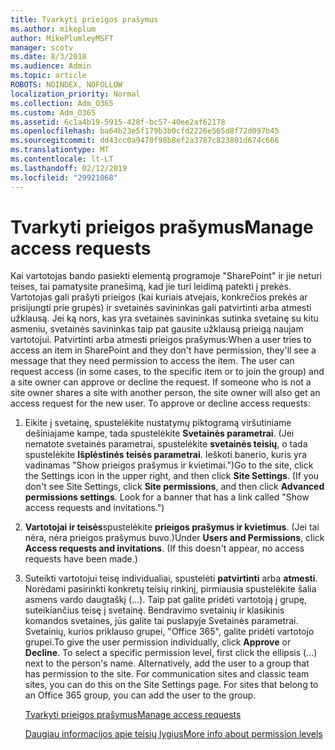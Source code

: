 ```yaml
---
title: Tvarkyti prieigos prašymus
ms.author: mikeplum
author: MikePlumleyMSFT
manager: scotv
ms.date: 8/3/2018
ms.audience: Admin
ms.topic: article
ROBOTS: NOINDEX, NOFOLLOW
localization_priority: Normal
ms.collection: Adm_O365
ms.custom: Adm_O365
ms.assetid: 6c1a4b19-5915-428f-bc57-40ee2af62178
ms.openlocfilehash: ba64b23e5f179b3b0cfd2226e565d8f72d097b45
ms.sourcegitcommit: dd43cc0a9470f98b8ef2a3787c823801d674c666
ms.translationtype: MT
ms.contentlocale: lt-LT
ms.lasthandoff: 02/12/2019
ms.locfileid: "29921068"
---
```

# <a name="manage-access-requests"></a><span data-ttu-id="2ffcc-102">Tvarkyti prieigos prašymus</span><span class="sxs-lookup"><span data-stu-id="2ffcc-102">Manage access requests</span></span>

<span data-ttu-id="2ffcc-p101">Kai vartotojas bando pasiekti elementą programoje "SharePoint" ir jie neturi teises, tai pamatysite pranešimą, kad jie turi leidimą patekti į prekės. Vartotojas gali prašyti prieigos (kai kuriais atvejais, konkrečios prekės ar prisijungti prie grupės) ir svetainės savininkas gali patvirtinti arba atmesti užklausą. Jei ką nors, kas yra svetainės savininkas sutinka svetainę su kitu asmeniu, svetainės savininkas taip pat gausite užklausą prieigą naujam vartotojui. Patvirtinti arba atmesti prieigos prašymus:</span><span class="sxs-lookup"><span data-stu-id="2ffcc-p101">When a user tries to access an item in SharePoint and they don't have permission, they'll see a message that they need permission to access the item. The user can request access (in some cases, to the specific item or to join the group) and a site owner can approve or decline the request. If someone who is not a site owner shares a site with another person, the site owner will also get an access request for the new user. To approve or decline access requests:</span></span>
  
1. <span data-ttu-id="2ffcc-p102">Eikite į svetainę, spustelėkite nustatymų piktogramą viršutiniame dešiniajame kampe, tada spustelėkite **Svetainės parametrai**. (Jei nematote svetainės parametrai, spustelėkite **svetainės teisių**, o tada spustelėkite **Išplėstinės teisės parametrai**. Ieškoti banerio, kuris yra vadinamas "Show prieigos prašymus ir kvietimai.")</span><span class="sxs-lookup"><span data-stu-id="2ffcc-p102">Go to the site, click the Settings icon in the upper right, and then click **Site Settings**. (If you don't see Site Settings, click **Site permissions**, and then click **Advanced permissions settings**. Look for a banner that has a link called "Show access requests and invitations.")</span></span>
    
2. <span data-ttu-id="2ffcc-p103">**Vartotojai ir teisės**spustelėkite **prieigos prašymus ir kvietimus**. (Jei tai nėra, nėra prieigos prašymus buvo.)</span><span class="sxs-lookup"><span data-stu-id="2ffcc-p103">Under **Users and Permissions**, click **Access requests and invitations**. (If this doesn't appear, no access requests have been made.)</span></span>
    
3. <span data-ttu-id="2ffcc-p104">Suteikti vartotojui teisę individualiai, spustelėti **patvirtinti** arba **atmesti**. Norėdami pasirinkti konkretų teisių rinkinį, pirmiausia spustelėkite šalia asmens vardo daugtaškį (...). Taip pat galite pridėti vartotoją į grupę, suteikiančius teisę į svetainę. Bendravimo svetainių ir klasikinis komandos svetaines, jūs galite tai puslapyje Svetainės parametrai. Svetainių, kurios priklauso grupei, "Office 365", galite pridėti vartotojo grupei.</span><span class="sxs-lookup"><span data-stu-id="2ffcc-p104">To give the user permission individually, click **Approve** or **Decline**. To select a specific permission level, first click the ellipsis (...) next to the person's name. Alternatively, add the user to a group that has permission to the site. For communication sites and classic team sites, you can do this on the Site Settings page. For sites that belong to an Office 365 group, you can add the user to the group.</span></span>
    
    [<span data-ttu-id="2ffcc-117">Tvarkyti prieigos prašymus</span><span class="sxs-lookup"><span data-stu-id="2ffcc-117">Manage access requests </span></span>](https://go.microsoft.com/fwlink/?linkid=2008747)
    
    [<span data-ttu-id="2ffcc-118">Daugiau informacijos apie teisių lygius</span><span class="sxs-lookup"><span data-stu-id="2ffcc-118">More info about permission levels</span></span>](https://go.microsoft.com/fwlink/?linkid=867071)
    

